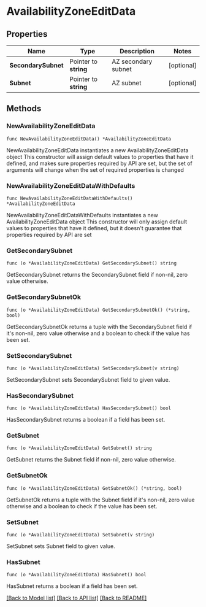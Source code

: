 # AvailabilityZoneEditData

## Properties

Name | Type | Description | Notes
------------ | ------------- | ------------- | -------------
**SecondarySubnet** | Pointer to **string** | AZ secondary subnet | [optional] 
**Subnet** | Pointer to **string** | AZ subnet | [optional] 

## Methods

### NewAvailabilityZoneEditData

`func NewAvailabilityZoneEditData() *AvailabilityZoneEditData`

NewAvailabilityZoneEditData instantiates a new AvailabilityZoneEditData object
This constructor will assign default values to properties that have it defined,
and makes sure properties required by API are set, but the set of arguments
will change when the set of required properties is changed

### NewAvailabilityZoneEditDataWithDefaults

`func NewAvailabilityZoneEditDataWithDefaults() *AvailabilityZoneEditData`

NewAvailabilityZoneEditDataWithDefaults instantiates a new AvailabilityZoneEditData object
This constructor will only assign default values to properties that have it defined,
but it doesn't guarantee that properties required by API are set

### GetSecondarySubnet

`func (o *AvailabilityZoneEditData) GetSecondarySubnet() string`

GetSecondarySubnet returns the SecondarySubnet field if non-nil, zero value otherwise.

### GetSecondarySubnetOk

`func (o *AvailabilityZoneEditData) GetSecondarySubnetOk() (*string, bool)`

GetSecondarySubnetOk returns a tuple with the SecondarySubnet field if it's non-nil, zero value otherwise
and a boolean to check if the value has been set.

### SetSecondarySubnet

`func (o *AvailabilityZoneEditData) SetSecondarySubnet(v string)`

SetSecondarySubnet sets SecondarySubnet field to given value.

### HasSecondarySubnet

`func (o *AvailabilityZoneEditData) HasSecondarySubnet() bool`

HasSecondarySubnet returns a boolean if a field has been set.

### GetSubnet

`func (o *AvailabilityZoneEditData) GetSubnet() string`

GetSubnet returns the Subnet field if non-nil, zero value otherwise.

### GetSubnetOk

`func (o *AvailabilityZoneEditData) GetSubnetOk() (*string, bool)`

GetSubnetOk returns a tuple with the Subnet field if it's non-nil, zero value otherwise
and a boolean to check if the value has been set.

### SetSubnet

`func (o *AvailabilityZoneEditData) SetSubnet(v string)`

SetSubnet sets Subnet field to given value.

### HasSubnet

`func (o *AvailabilityZoneEditData) HasSubnet() bool`

HasSubnet returns a boolean if a field has been set.


[[Back to Model list]](../README.md#documentation-for-models) [[Back to API list]](../README.md#documentation-for-api-endpoints) [[Back to README]](../README.md)


